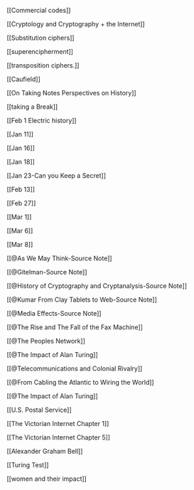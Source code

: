 
[[Commercial codes]]

[[Cryptology and Cryptography + the Internet]]

[[Substitution ciphers]]

[[superencipherment]]

[[transposition ciphers.]]

[[Caufield]]

[[On Taking Notes  Perspectives on History]]

[[taking a Break]]

[[Feb 1 Electric history]]

[[Jan 11]]

[[Jan 16]]

[[Jan 18]]

[[Jan 23-Can you Keep a Secret]]

[[Feb 13]]

[[Feb 27]]

[[Mar 1]]

[[Mar 6]]

[[Mar 8]]

[[@As We May Think-Source Note]]

[[@Gitelman-Source Note]]

[[@History of Cryptography and Cryptanalysis-Source Note]]

[[@Kumar From Clay Tablets to Web-Source Note]]

[[@Media Effects-Source Note]]

[[@The Rise and The Fall of the Fax Machine]]

[[@The Peoples Network]]

[[@The Impact of Alan Turing]]

[[@Telecommunications and Colonial Rivalry]]

[[@From Cabling the Atlantic to Wiring the World]]

[[@The Impact of Alan Turing]]

[[U.S. Postal Service]]

[[The Victorian Internet Chapter 1]]

[[The Victorian Internet Chapter 5]]

[[Alexander Graham Bell]]

[[Turing Test]]

[[women and their impact]]

